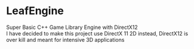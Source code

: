 # LeafEngine
Super Basic C++ Game Library Engine with DirectX12
<br>
I have decided to make this project use DirectX 11 2D instead, DirectX12 is over kill and meant for intensive 3D applications
